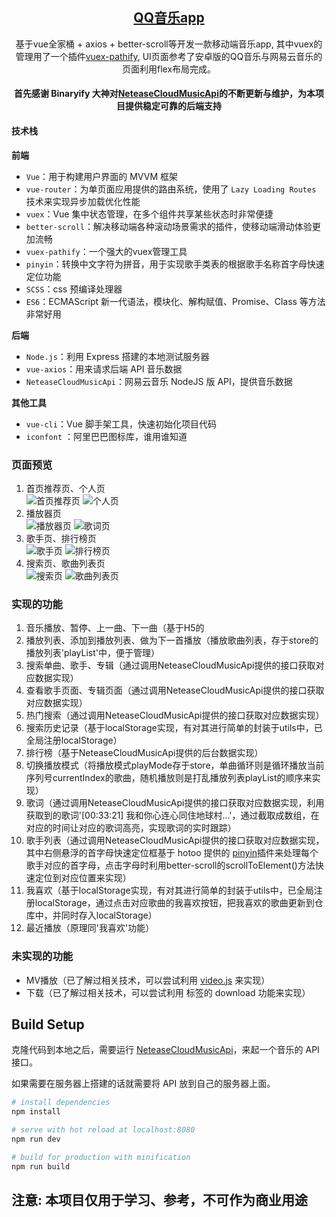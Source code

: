 <h2 align="center"><a href="https://github.com/chenweize/vue-music-app" target="_blank">QQ音乐app</a></h2>

<p align="center"> 基于vue全家桶 + axios + better-scroll等开发一款移动端音乐app, 其中vuex的管理用了一个插件<a href="https://github.com/davestewart/vuex-pathify">vuex-pathify</a>, UI页面参考了安卓版的QQ音乐与网易云音乐的页面利用flex布局完成。</p>

#### <p align="center">首先感谢 Binaryify 大神对[NeteaseCloudMusicApi](https://github.com/Binaryify/NeteaseCloudMusicApi/)的不断更新与维护，为本项目提供稳定可靠的后端支持</p>

#### 技术栈

**前端**

* `Vue`：用于构建用户界面的 MVVM 框架
* `vue-router`：为单页面应用提供的路由系统，使用了 `Lazy Loading Routes` 技术来实现异步加载优化性能
* `vuex`：Vue 集中状态管理，在多个组件共享某些状态时非常便捷
* `better-scroll`：解决移动端各种滚动场景需求的插件，使移动端滑动体验更加流畅
* `vuex-pathify`：一个强大的vuex管理工具
* `pinyin`：转换中文字符为拼音，用于实现歌手类表的根据歌手名称首字母快速定位功能
* `SCSS`：css 预编译处理器
* `ES6`：ECMAScript 新一代语法，模块化、解构赋值、Promise、Class 等方法非常好用

**后端**

* `Node.js`：利用 Express 搭建的本地测试服务器
* `vue-axios`：用来请求后端 API 音乐数据
* `NeteaseCloudMusicApi`：网易云音乐 NodeJS 版 API，提供音乐数据

**其他工具**

* `vue-cli`：Vue 脚手架工具，快速初始化项目代码
* `iconfont` ：阿里巴巴图标库，谁用谁知道

### 页面预览
1. 首页推荐页、个人页<br/>
![首页推荐页](https://s1.ax1x.com/2020/04/29/J71ZSH.png)
![个人页](https://s1.ax1x.com/2020/04/29/J71eld.png)
2. 播放器页<br/>
![播放器页](https://s1.ax1x.com/2020/04/29/J71m6A.png)
![歌词页](https://s1.ax1x.com/2020/04/29/J71iTK.png)
3. 歌手页、排行榜页<br/>
![歌手页](https://s1.ax1x.com/2020/04/29/J71AYD.png)
![排行榜页](https://s1.ax1x.com/2020/04/29/J71Cex.png)
4. 搜索页、歌曲列表页<br/>
![搜索页](https://s1.ax1x.com/2020/04/29/J71Efe.png)
![歌曲列表页](https://s1.ax1x.com/2020/04/29/J71Pw6.png)

### 实现的功能
1. 音乐播放、暂停、上一曲、下一曲（基于H5的<audio>标签实现）
2. 播放列表、添加到播放列表、做为下一首播放（播放歌曲列表，存于store的播放列表'playList'中，便于管理）
3. 搜索单曲、歌手、专辑（通过调用NeteaseCloudMusicApi提供的接口获取对应数据实现）
4. 查看歌手页面、专辑页面（通过调用NeteaseCloudMusicApi提供的接口获取对应数据实现）
5. 热门搜索（通过调用NeteaseCloudMusicApi提供的接口获取对应数据实现）
6. 搜索历史记录（基于localStorage实现，有对其进行简单的封装于utils中，已全局注册localStorage）
7. 排行榜（基于NeteaseCloudMusicApi提供的后台数据实现）
8. 切换播放模式（将播放模式playMode存于store，单曲循环则是循环播放当前序列号currentIndex的歌曲，随机播放则是打乱播放列表playList的顺序来实现）
9. 歌词（通过调用NeteaseCloudMusicApi提供的接口获取对应数据实现，利用获取到的歌词'[00:33:21] 我和你心连心同住地球村...'，通过截取成数组，在对应的时间让对应的歌词高亮，实现歌词的实时跟踪）
10. 歌手列表（通过调用NeteaseCloudMusicApi提供的接口获取对应数据实现，其中右侧悬浮的首字母快速定位框基于 hotoo 提供的 [pinyin](https://github.com/hotoo/pinyin)插件来处理每个歌手对应的首字母，点击字母时利用better-scroll的scrollToElement()方法快速定位到对应位置来实现）
11. 我喜欢（基于localStorage实现，有对其进行简单的封装于utils中，已全局注册localStorage，通过点击对应歌曲的我喜欢按钮，把我喜欢的歌曲更新到仓库中，并同时存入localStorage）
12. 最近播放（原理同'我喜欢'功能）

### 未实现的功能
*   MV播放（已了解过相关技术，可以尝试利用 [video.js](https://github.com/videojs/video.js) 来实现）
*   下载（已了解过相关技术，可以尝试利用 <a> 标签的 download 功能来实现）

## Build Setup
克隆代码到本地之后，需要运行 [NeteaseCloudMusicApi](https://binaryify.github.io/NeteaseCloudMusicApi/#/?id=neteasecloudmusicapi)，来起一个音乐的 API 接口。

如果需要在服务器上搭建的话就需要将 API 放到自己的服务器上面。

```bash
# install dependencies
npm install

# serve with hot reload at localhost:8080
npm run dev

# build for production with minification
npm run build
```

## 注意: 本项目仅用于学习、参考，不可作为商业用途

